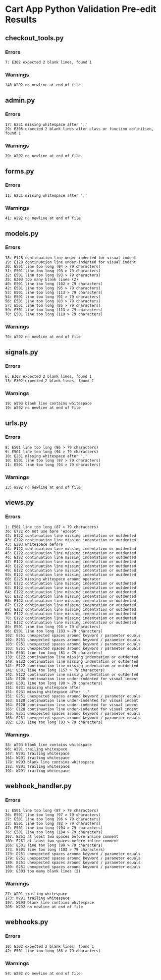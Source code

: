 # Cart App Python Validation Pre-edit Results

## checkout_tools.py
### Errors

    7: E302 expected 2 blank lines, found 1

### Warnings
    140 W292 no newline at end of file

## admin.py
### Errors

    17: E231 missing whitespace after ','
    29: E305 expected 2 blank lines after class or function definition, found 1

### Warnings
    29: W292 no newline at end of file

## forms.py
### Errors

    11: E231 missing whitespace after ','

### Warnings

    41: W292 no newline at end of file

## models.py
### Errors
    18: E128 continuation line under-indented for visual indent
    19: E128 continuation line under-indented for visual indent
    30: E501 line too long (94 > 79 characters)
    31: E501 line too long (93 > 79 characters)
    32: E501 line too long (93 > 79 characters)
    35: E303 too many blank lines (2)
    40: E501 line too long (102 > 79 characters)
    42: E501 line too long (95 > 79 characters)
    53: E501 line too long (113 > 79 characters)
    54: E501 line too long (91 > 79 characters)
    56: E501 line too long (83 > 79 characters)
    57: E501 line too long (85 > 79 characters)
    59: E501 line too long (113 > 79 characters)
    70: E501 line too long (119 > 79 characters)

### Warnings
    70: W292 no newline at end of file

## signals.py
### Errors

    6: E302 expected 2 blank lines, found 1
    13: E302 expected 2 blank lines, found 1

### Warnings

    19: W293 blank line contains whitespace
    19: W292 no newline at end of file

## urls.py

### Errors

    8: E501 line too long (86 > 79 characters)
    9: E501 line too long (94 > 79 characters)
    10: E231 missing whitespace after ','
    10: E501 line too long (87 > 79 characters)
    11: E501 line too long (94 > 79 characters)

### Warnings

    13: W292 no newline at end of file

## views.py
### Errors
    1: E501 line too long (87 > 79 characters)
    36: E722 do not use bare 'except'
    42: E122 continuation line missing indentation or outdented
    43: E122 continuation line missing indentation or outdented
    43: E203 whitespace before '
    44: E122 continuation line missing indentation or outdented
    45: E122 continuation line missing indentation or outdented
    46: E122 continuation line missing indentation or outdented
    47: E122 continuation line missing indentation or outdented
    48: E122 continuation line missing indentation or outdented
    49: E122 continuation line missing indentation or outdented
    50: E122 continuation line missing indentation or outdented
    60: E225 missing whitespace around operator
    62: E122 continuation line missing indentation or outdented
    63: E122 continuation line missing indentation or outdented
    64: E122 continuation line missing indentation or outdented
    65: E122 continuation line missing indentation or outdented
    66: E122 continuation line missing indentation or outdented
    67: E122 continuation line missing indentation or outdented
    68: E122 continuation line missing indentation or outdented
    69: E122 continuation line missing indentation or outdented
    70: E122 continuation line missing indentation or outdented
    71: E122 continuation line missing indentation or outdented
    89: E501 line too long (98 > 79 characters)
    96: E501 line too long (103 > 79 characters)
    102: E251 unexpected spaces around keyword / parameter equals
    102: E251 unexpected spaces around keyword / parameter equals
    103: E251 unexpected spaces around keyword / parameter equals
    103: E251 unexpected spaces around keyword / parameter equals
    119: E501 line too long (81 > 79 characters)
    139: E122 continuation line missing indentation or outdented
    140: E122 continuation line missing indentation or outdented
    141: E122 continuation line missing indentation or outdented
    141: E501 line too long (157 > 79 characters)
    142: E122 continuation line missing indentation or outdented
    148: E128 continuation line under-indented for visual indent
    148: E501 line too long (90 > 79 characters)
    151: E231 missing whitespace after '
    151: E231 missing whitespace after ','
    151: E251 unexpected spaces around keyword / parameter equals
    163: E128 continuation line under-indented for visual indent
    164: E128 continuation line under-indented for visual indent
    165: E128 continuation line under-indented for visual indent
    166: E251 unexpected spaces around keyword / parameter equals
    166: E251 unexpected spaces around keyword / parameter equals
    182: E501 line too long (93 > 79 characters)

### Warnings
    38: W293 blank line contains whitespace
    96: W291 trailing whitespace
    147: W291 trailing whitespace
    161: W291 trailing whitespace
    178: W293 blank line contains whitespace
    182: W291 trailing whitespace
    191: W291 trailing whitespace

## webhook_handler.py
### Errors
    1: E501 line too long (87 > 79 characters)
    26: E501 line too long (97 > 79 characters)
    27: E501 line too long (96 > 79 characters)
    33: E501 line too long (82 > 79 characters)
    47: E501 line too long (104 > 79 characters)
    76: E501 line too long (104 > 79 characters)
    107: E261 at least two spaces before inline comment
    109: E261 at least two spaces before inline comment
    166: E501 line too long (98 > 79 characters)
    173: E501 line too long (103 > 79 characters)
    179: E251 unexpected spaces around keyword / parameter equals
    179: E251 unexpected spaces around keyword / parameter equals
    180: E251 unexpected spaces around keyword / parameter equals
    180: E251 unexpected spaces around keyword / parameter equals
    199: E303 too many blank lines (2)

### Warnings
    27: W291 trailing whitespace
    173: W291 trailing whitespace
    197: W293 blank line contains whitespace
    205: W292 no newline at end of file

## webhooks.py
### Errors
    10: E302 expected 2 blank lines, found 1
    42: E501 line too long (86 > 79 characters)

### Warnings
    54: W292 no newline at end of file